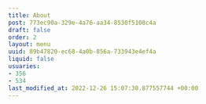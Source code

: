```yaml
---
title: About
post: 773ec90a-329e-4a76-aa34-8530f5108c4a
draft: false
order: 2
layout: menu
uuid: 89b47820-ec68-4a0b-856a-733943e4ef4a
liquid: false
usuaries:
- 356
- 534
last_modified_at: 2022-12-26 15:07:30.877557744 +00:00
---
```


